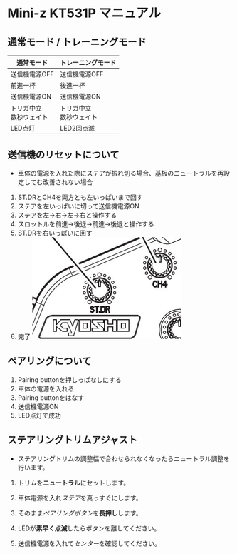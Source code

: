 # Mini-z KT531P マニュアル

## 通常モード / トレーニングモード

|通常モード |トレーニングモード
|--|--
|送信機電源OFF  |送信機電源OFF
|前進一杯　|後進一杯
|送信機電源ON |送信機電源ON
|トリガ中立<br>数秒ウェイト|トリガ中立<br>数秒ウェイト
|LED点灯　|LED2回点滅

## 送信機のリセットについて
- 車体の電源を入れた際にステアが振れ切る場合、基板のニュートラルを再設定してむ改善されない場合
1. ST.DRとCH4を両方とも左いっぱいまで回す
2. ステアを左いっぱいに切って送信機電源ON
3. ステアを左→右→左→右と操作する
4. スロットルを前進→後退→前進→後退と操作する
5. ST.DRを右いっぱいに回す
6. 完了
![DR/CH4](img/CH4.jpg)

## ペアリングについて
1. Pairing buttonを押しっぱなしにする
2. 車体の電源を入れる
3. Pairing buttonをはなす
4. 送信機電源ON
5. LED点灯で成功


## ステアリングトリムアジャスト
- ステアリングトリムの調整幅で合わせられなくなったらニュートラル調整を行います。

1. トリムを**ニュートラル**にセットします。

2. 車体電源を入れ*ステア*を真っすぐにします。

3. そのまま*ペアリングボタン*を**長押し**します。

4. LEDが**素早く点滅**したらボタンを離してください。

5. 送信機電源を入れて*センター*を確認してください。

